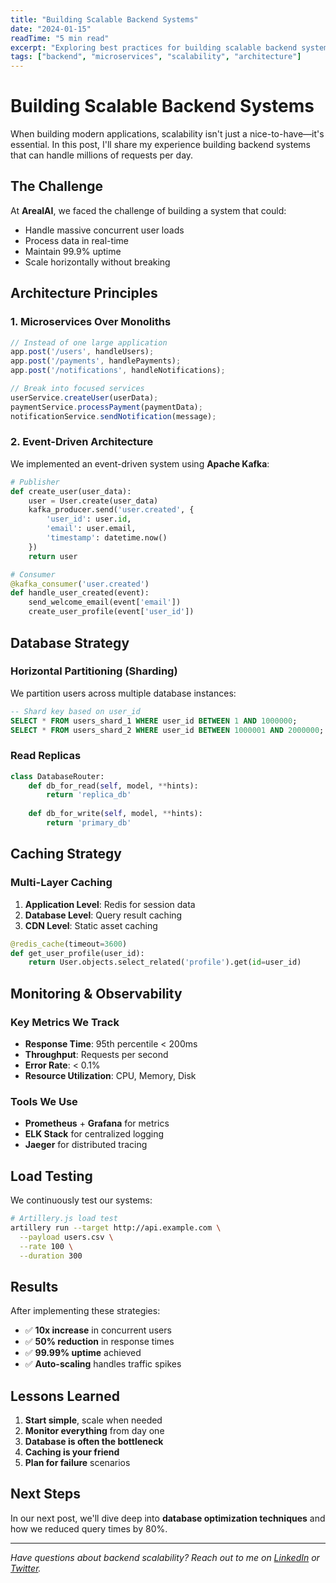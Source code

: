 ```yaml
---
title: "Building Scalable Backend Systems"
date: "2024-01-15"
readTime: "5 min read"
excerpt: "Exploring best practices for building scalable backend systems with microservices architecture."
tags: ["backend", "microservices", "scalability", "architecture"]
---
```


# Building Scalable Backend Systems

When building modern applications, scalability isn't just a nice-to-have—it's essential. In this post, I'll share my experience building backend systems that can handle millions of requests per day.

## The Challenge

At **ArealAI**, we faced the challenge of building a system that could:
- Handle massive concurrent user loads
- Process data in real-time
- Maintain 99.9% uptime
- Scale horizontally without breaking

## Architecture Principles

### 1. Microservices Over Monoliths

```javascript
// Instead of one large application
app.post('/users', handleUsers);
app.post('/payments', handlePayments);
app.post('/notifications', handleNotifications);

// Break into focused services
userService.createUser(userData);
paymentService.processPayment(paymentData);
notificationService.sendNotification(message);
```

### 2. Event-Driven Architecture

We implemented an event-driven system using **Apache Kafka**:

```python
# Publisher
def create_user(user_data):
    user = User.create(user_data)
    kafka_producer.send('user.created', {
        'user_id': user.id,
        'email': user.email,
        'timestamp': datetime.now()
    })
    return user

# Consumer
@kafka_consumer('user.created')
def handle_user_created(event):
    send_welcome_email(event['email'])
    create_user_profile(event['user_id'])
```

## Database Strategy

### Horizontal Partitioning (Sharding)

We partition users across multiple database instances:

```sql
-- Shard key based on user_id
SELECT * FROM users_shard_1 WHERE user_id BETWEEN 1 AND 1000000;
SELECT * FROM users_shard_2 WHERE user_id BETWEEN 1000001 AND 2000000;
```

### Read Replicas

```python
class DatabaseRouter:
    def db_for_read(self, model, **hints):
        return 'replica_db'
    
    def db_for_write(self, model, **hints):
        return 'primary_db'
```

## Caching Strategy

### Multi-Layer Caching

1. **Application Level**: Redis for session data
2. **Database Level**: Query result caching
3. **CDN Level**: Static asset caching

```python
@redis_cache(timeout=3600)
def get_user_profile(user_id):
    return User.objects.select_related('profile').get(id=user_id)
```

## Monitoring & Observability

### Key Metrics We Track

- **Response Time**: 95th percentile < 200ms
- **Throughput**: Requests per second
- **Error Rate**: < 0.1%
- **Resource Utilization**: CPU, Memory, Disk

### Tools We Use

- **Prometheus** + **Grafana** for metrics
- **ELK Stack** for centralized logging
- **Jaeger** for distributed tracing

## Load Testing

We continuously test our systems:

```bash
# Artillery.js load test
artillery run --target http://api.example.com \
  --payload users.csv \
  --rate 100 \
  --duration 300
```

## Results

After implementing these strategies:

- ✅ **10x increase** in concurrent users
- ✅ **50% reduction** in response times
- ✅ **99.99% uptime** achieved
- ✅ **Auto-scaling** handles traffic spikes

## Lessons Learned

1. **Start simple**, scale when needed
2. **Monitor everything** from day one
3. **Database is often the bottleneck**
4. **Caching is your friend**
5. **Plan for failure** scenarios

## Next Steps

In our next post, we'll dive deep into **database optimization techniques** and how we reduced query times by 80%.

---

*Have questions about backend scalability? Reach out to me on [LinkedIn](https://linkedin.com/in/yagizkilicarslan) or [Twitter](https://twitter.com/yagizklc).* 